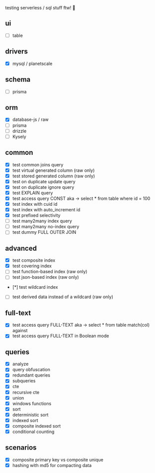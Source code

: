 testing serverless / sql stuff ftw! 🌌

## ui

- [ ] table

## drivers

- [x] mysql / planetscale

## schema

- [ ] prisma

## orm

- [x] database-js / raw
- [ ] prisma
- [ ] drizzle
- [ ] Kysely

## common

- [x] test common joins query
- [x] test virtual generated column (raw only)
- [x] test stored generated column (raw only)
- [x] test on duplicate update query
- [x] test on duplicate ignore query
- [x] test EXPLAIN query
- [x] test access query CONST aka -> select * from table where id = 100
- [x] test index with cuid id
- [x] test index with auto_increment id
- [x] test prefixed selectivity
- [ ] test many2many index query
- [ ] test many2many no-index query
- [ ] test dummy FULL OUTER JOIN

## advanced

- [x] test composite index
- [x] test covering index
- [ ] test function-based index (raw only)
- [ ] test json-based index (raw only)
- [*] test wildcard index
- [ ] test derived data instead of a wildcard (raw only)

## full-text

- [x] test access query FULL-TEXT aka -> select * from table match(col) against
- [x] test access query FULL-TEXT in Boolean mode

## queries

- [x] analyze
- [x] query obfuscation
- [x] redundant queries
- [x] subqueries
- [x] cte
- [x] recursive cte
- [x] union
- [x] windows functions
- [x] sort
- [x] deterministic sort
- [x] indexed sort
- [x] composite indexed sort
- [x] conditional counting

## scenarios

- [x] composite primary key vs composite unique
- [x] hashing with md5 for compacting data

